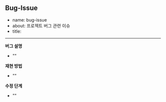## Bug-Issue

- name: bug-issue
- about: 프로젝트 버그 관련 이슈
- title:

---

**버그 설명**

- ""

**재현 방법**

- ""

**수정 단계**

- ""
